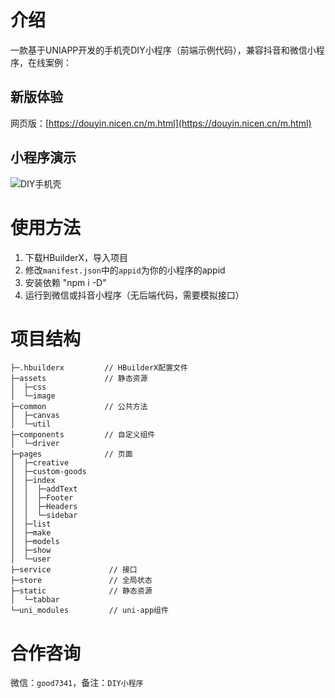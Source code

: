 # 介绍

一款基于UNIAPP开发的手机壳DIY小程序（前端示例代码），兼容抖音和微信小程序，在线案例：

## 新版体验

网页版：[https://douyin.nicen.cn/m.html](https://douyin.nicen.cn/m.html)

## 小程序演示

![DIY手机壳](https://nicen.cn/wp-content/uploads/2023/01/gh_9f7a651d6dd8_860-150x150.jpg "DIY手机壳")

# 使用方法

1. 下载HBuilderX，导入项目
2. 修改`manifest.json`中的`appid`为你的小程序的appid
3. 安装依赖 "npm i -D"
4. 运行到微信或抖音小程序（无后端代码，需要模拟接口）

# 项目结构

```
├─.hbuilderx         // HBuilderX配置文件
├─assets             // 静态资源
│  ├─css
│  └─image
├─common             // 公共方法
│  ├─canvas
│  └─util
├─components         // 自定义组件
│  └─driver
├─pages              // 页面
│  ├─creative
│  ├─custom-goods
│  ├─index
│  │  ├─addText
│  │  ├─Footer
│  │  ├─Headers
│  │  └─sidebar
│  ├─list
│  ├─make
│  ├─models
│  ├─show
│  └─user
├─service             // 接口
├─store               // 全局状态
├─static              // 静态资源
│  └─tabbar
└─uni_modules         // uni-app组件
```

# 合作咨询

微信：`good7341`，备注：`DIY小程序`